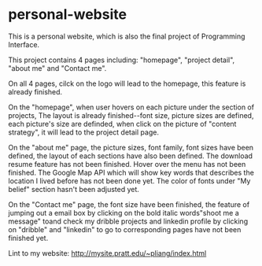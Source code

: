 # personal-website
This is a personal website, which is also the final project of Programming Interface.

This project contains 4 pages including: "homepage", "project detail", "about me" and "Contact me". 

On all 4 pages, cilck on the logo will lead to the homepage, this feature is already finished. 

On the "homepage", when user hovers on each picture under the section of projects, The layout is already finished--font size, picture sizes are defined, each picture's size are definded, when click on the picture of  "content strategy", it will lead to the project detail page. 

On the "about me" page, the picture sizes, font family, font sizes have been defined, the layout of each sections have also been defined. The download resume feature has not been finished. Hover over the menu has not been finished. The Google Map API which will show key words that describes the location I lived before has not been done yet. The color of fonts under "My belief" section hasn't been adjusted yet.

On the "Contact me" page, the font size have been finished, the feature of jumping out a email box by clicking on the bold italic words"shoot me a message" toand check my dribble projects and linkedin profile by clicking on "dribble" and "linkedin" to go to corresponding pages have not been finished yet.

Lint to my website: http://mysite.pratt.edu/~pliang/index.html
